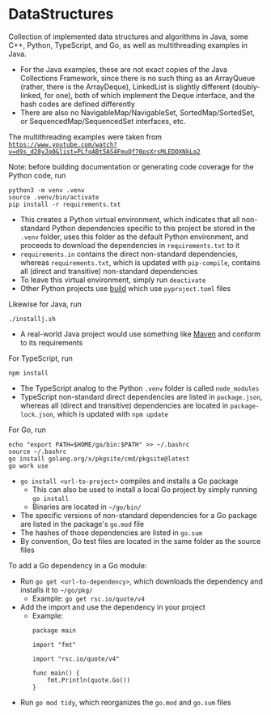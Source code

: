 # DataStructures

Collection of implemented data structures and algorithms in Java, some C++, Python, TypeScript, and Go, as well as multithreading examples in Java.

- For the Java examples, these are not exact copies of the Java Collections Framework, since there is no such thing as an ArrayQueue (rather, there is the ArrayDeque), LinkedList is slightly different (doubly-linked, for one), both of which implement the Deque interface, and the hash codes are defined differently
- There are also no NavigableMap/NavigableSet, SortedMap/SortedSet, or SequencedMap/SequencedSet interfaces, etc.

The multithreading examples were taken from [`https://www.youtube.com/watch?v=d9s_d28yJq0&list=PLfqABt5AS4FmuQf70psXrsMLEDQXNkLq2`](https://www.youtube.com/watch?v=d9s_d28yJq0&list=PLfqABt5AS4FmuQf70psXrsMLEDQXNkLq2)

Note: before building documentation or generating code coverage for the Python code, run

```
python3 -m venv .venv
source .venv/bin/activate
pip install -r requirements.txt
```

- This creates a Python virtual environment, which indicates that all non-standard Python dependencies specific to this project be stored in the `.venv` folder, uses this folder as the default Python environment, and proceeds to download the dependencies in `requirements.txt` to it
- `requirements.in` contains the direct non-standard dependencies, whereas `requirements.txt`, which is updated with `pip-compile`, contains all (direct and transitive) non-standard dependencies
- To leave this virtual environment, simply run `deactivate`
- Other Python projects use [build](https://build.pypa.io/en/stable/) which use `pyproject.toml` files

Likewise for Java, run

```
./installj.sh
```

- A real-world Java project would use something like [Maven](https://github.com/chrislattman/datastructuresmvn) and conform to its requirements

For TypeScript, run

```
npm install
```

- The TypeScript analog to the Python `.venv` folder is called `node_modules`
- TypeScript non-standard direct dependencies are listed in `package.json`, whereas all (direct and transitive) dependencies are located in `package-lock.json`, which is updated with `npm update`

For Go, run

```
echo "export PATH=$HOME/go/bin:$PATH" >> ~/.bashrc
source ~/.bashrc
go install golang.org/x/pkgsite/cmd/pkgsite@latest
go work use
```

- `go install <url-to-project>` compiles and installs a Go package
    - This can also be used to install a local Go project by simply running `go install`
    - Binaries are located in `~/go/bin/`
- The specific versions of non-standard dependencies for a Go package are listed in the package's `go.mod` file
- The hashes of those dependencies are listed in `go.sum`
- By convention, Go test files are located in the same folder as the source files

To add a Go dependency in a Go module:

- Run `go get <url-to-dependency>`, which downloads the dependency and installs it to `~/go/pkg/`
    - Example: `go get rsc.io/quote/v4`
- Add the import and use the dependency in your project
    - Example:
        ```
        package main

        import "fmt"

        import "rsc.io/quote/v4"

        func main() {
            fmt.Println(quote.Go())
        }
        ```
- Run `go mod tidy`, which reorganizes the `go.mod` and `go.sum` files

